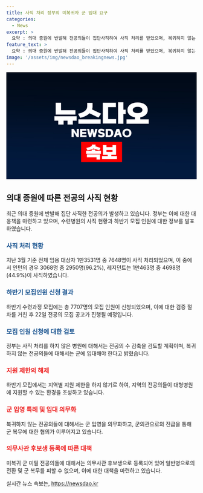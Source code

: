 ```yaml
---
title: 사직 처리 정부의 미복귀자 군 입대 요구
categories:
  - News
excerpt: >
  요약 : 의대 증원에 반발해 전공의들이 집단사직하여 사직 처리를 받았으며, 복귀하지 않는 전공의들에게는 군 입대 압박이 시행될 전망이다. 수련병원의 출근율은 8.4%에 불과하며, 정부는 사직 처리를 하지 않은 병원에 대해 전공의 수 감축을 검토 중이다. 하반기 수련병원의 모집 인원은 7707명이며, 지역별 지원 제한은 없어졌지만 지방 의료공백 우려가 나오고 있다. 군 입대를 피하기 위한 특례는 적용될 예정이며, 미복귀 전공의들은 의무사관 후보생으로 등록돼 군 입대가 필요할 수 있다.
feature_text: >
  요약 : 의대 증원에 반발해 전공의들이 집단사직하여 사직 처리를 받았으며, 복귀하지 않는 전공의들에게는 군 입대 압박이 시행될 전망이다. 수련병원의 출근율은 8.4%에 불과하며, 정부는 사직 처리를 하지 않은 병원에 대해 전공의 수 감축을 검토 중이다. 하반기 수련병원의 모집 인원은 7707명이며, 지역별 지원 제한은 없어졌지만 지방 의료공백 우려가 나오고 있다. 군 입대를 피하기 위한 특례는 적용될 예정이며, 미복귀 전공의들은 의무사관 후보생으로 등록돼 군 입대가 필요할 수 있다.
image: '/assets/img/newsdao_breakingnews.jpg'
---
```


<p><img src="/assets/img/newsdao_breakingnews.jpg" alt="implanttips 속보" /></p>

<h2 data-ke-size="size26">의대 증원에 따른 전공의 사직 현황</h2>

<p data-ke-size="size16">최근 의대 증원에 반발해 집단 사직한 전공의가 발생하고 있습니다. 정부는 이에 대한 대응책을 마련하고 있으며, 수련병원의 사직 현황과 하반기 모집 인원에 대한 정보를 발표하였습니다.</p>

<h3><b><span style="color: #1a5490;">사직 처리 현황</span></b></h3>

<p data-ke-size="size16">지난 3월 기준 전체 임용 대상자 1만3531명 중 7648명이 사직 처리되었으며, 이 중에서 인턴의 경우 3068명 중 2950명(96.2%), 레지던트는 1만463명 중 4698명(44.9%)이 사직하였습니다.</p>

<h3><b><span style="color: #1a5490;">하반기 모집인원 신청 결과</span></b></h3>

<p data-ke-size="size16">하반기 수련과정 모집에는 총 7707명의 모집 인원이 신청되었으며, 이에 대한 검증 절차를 거친 후 22일 전공의 모집 공고가 진행될 예정입니다.</p>

<h3><b><span style="color: #1a5490;">모집 인원 신청에 대한 검토</span></b></h3>

<p data-ke-size="size16">정부는 사직 처리를 하지 않은 병원에 대해서는 전공의 수 감축을 검토할 계획이며, 복귀하지 않는 전공의들에 대해서는 군에 입대해야 한다고 밝혔습니다.</p>

<h3><b><span style="color: #ee2323;">지원 제한의 해제</span></b></h3>

<p data-ke-size="size16">하반기 모집에서는 지역별 지원 제한을 하지 않기로 하여, 지역의 전공의들이 대형병원에 지원할 수 있는 환경을 조성하고 있습니다.</p>

<h3><b><span style="color: #ee2323;">군 입영 특례 및 입대 의무화</span></b></h3>

<p data-ke-size="size16">복귀하지 않는 전공의들에 대해서는 군 입영을 의무화하고, 군의관으로의 진급을 통해 군 복무에 대한 협의가 이루어지고 있습니다.</p>

<h3><b><span style="color: #ee2323;">의무사관 후보생 등록에 따른 대책</span></b></h3>

<p data-ke-size="size16">미복귀 군 미필 전공의들에 대해서는 의무사관 후보생으로 등록되어 있어 일반병으로의 전환 및 군 복무를 피할 수 없으며, 이에 대한 대책을 마련하고 있습니다.</p>
실시간 뉴스 속보는, <a href="https://newsdao.kr" rel="dofollow">https://newsdao.kr</a>


